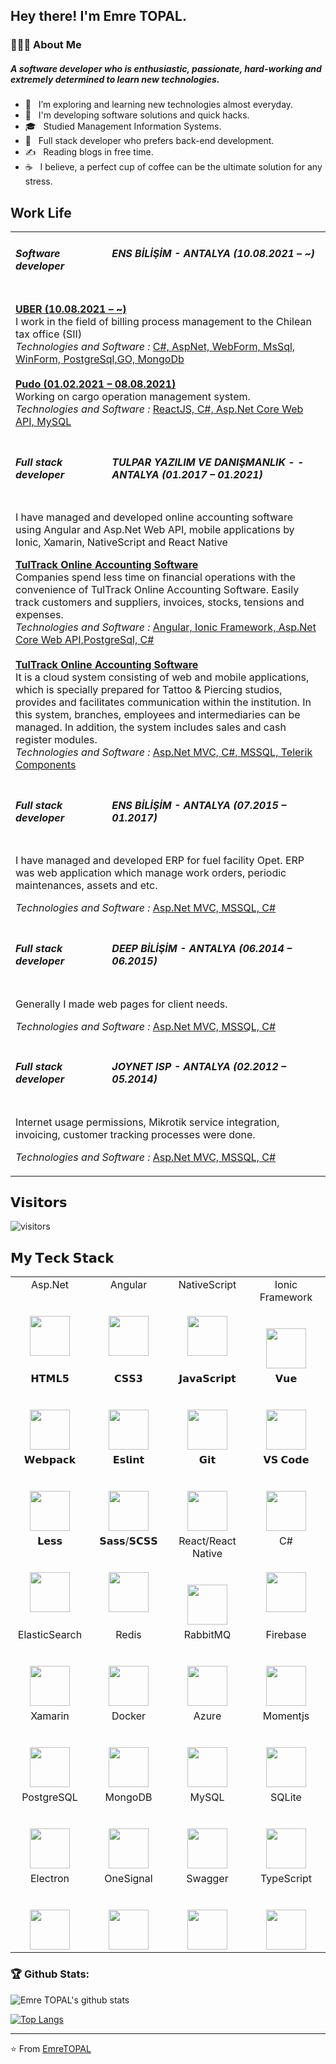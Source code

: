 <h2> Hey there! I'm Emre TOPAL.</h2>

<h3> 👨🏻‍💻 About Me </h3>

<h5>A software developer who is enthusiastic, passionate, hard-working and extremely determined to learn new technologies.</h5>

- 🔭 &nbsp; I’m exploring and learning new technologies almost everyday.
- 🤔 &nbsp; I'm developing software solutions and quick hacks.
- 🎓 &nbsp; Studied Management Information Systems.
- 💼 &nbsp; Full stack developer who prefers back-end development.
- ✍️ &nbsp; Reading blogs in free time.
- ☕ &nbsp; I believe, a perfect cup of coffee can be the ultimate solution for any stress. 

## Work Life
<table wdith="100%">
<tbody>
<!-- Job Start -->
<tr valign="top">
<td><h5>Software developer</h5></td>
<td><h5>ENS BİLİŞİM - ANTALYA (10.08.2021 – ~)</h5></td>
</tr>
<tr valign="top">
<td colspan="2">
<p>
<u><b>UBER (10.08.2021 – ~)</b></u>
<br />
I work in the field of billing process management to the Chilean
tax office (SII)
<br />
<em>Technologies and Software : </em>
<u>
C#, AspNet, WebForm, MsSql, WinForm, PostgreSql,GO, MongoDb
</u>

<br />
<br />
<u><b>Pudo (01.02.2021 – 08.08.2021)</b></u>
<br />
Working on cargo operation management system.
<br />
<em>Technologies and Software : </em>
<u>ReactJS, C#, Asp.Net Core Web API, MySQL</u>
</p>
</td>
</tr>
<!-- Job End -->
<!-- Job Start -->
<tr valign="top">
<td><h5>Full stack developer</h5></td>
<td>
<h5>
TULPAR YAZILIM VE DANIŞMANLIK - - ANTALYA (01.2017 – 01.2021)
</h5>
</td>
</tr>
<tr valign="top">
<td colspan="2">
<p>
I have managed and developed online accounting software using
Angular and Asp.Net Web API, mobile applications by Ionic,
Xamarin, NativeScript and React Native
</p>
<p>
<u><b>TulTrack Online Accounting Software</b></u>
<br />
Companies spend less time on financial operations with the
convenience of TulTrack Online Accounting Software. Easily track
customers and suppliers, invoices, stocks, tensions and expenses.
<br />
<em>Technologies and Software : </em>
<u
>Angular, Ionic Framework, Asp.Net Core Web API,PostgreSql, C#
</u>

<br />
<br />
<u><b>TulTrack Online Accounting Software</b></u>
<br />
It is a cloud system consisting of web and mobile applications,
which is specially prepared for Tattoo & Piercing studios,
provides and facilitates communication within the institution. In
this system, branches, employees and intermediaries can be
managed. In addition, the system includes sales and cash register
modules.
<br />
<em>Technologies and Software : </em>
<u>Asp.Net MVC, C#, MSSQL, Telerik Components</u>
</p>
</td>
</tr>
<!-- Job End -->
<!-- Job Start -->
<tr valign="top">
<td><h5>Full stack developer</h5></td>
<td><h5>ENS BİLİŞİM - ANTALYA (07.2015 – 01.2017)</h5></td>
</tr>
<tr valign="top">
<td colspan="2">
<p>
I have managed and developed ERP for fuel facility Opet. ERP was
web application which manage work orders, periodic maintenances,
assets and etc.
</p>
<p>
<em>Technologies and Software : </em>
<u>Asp.Net MVC, MSSQL, C#</u>
</p>
</td>
</tr>
<!-- Job End -->
<!-- Job Start -->
<tr valign="top">
<td><h5>Full stack developer</h5></td>
<td><h5>DEEP BİLİŞİM - ANTALYA (06.2014 – 06.2015)</h5></td>
</tr>
<tr valign="top">
<td colspan="2">
<p>Generally I made web pages for client needs.</p>
<p>
<em>Technologies and Software : </em>
<u>Asp.Net MVC, MSSQL, C#</u>
</p>
</td>
</tr>
<!-- Job End -->
<!-- Job Start -->
<tr valign="top">
<td><h5>Full stack developer</h5></td>
<td><h5>JOYNET ISP - ANTALYA (02.2012 – 05.2014)</h5></td>
</tr>
<tr valign="top">
<td colspan="2">
<p>
Internet usage permissions, Mikrotik service integration,
invoicing, customer tracking processes were done.
</p>
<p>
<em>Technologies and Software : </em>
<u>Asp.Net MVC, MSSQL, C#</u>
</p>
</td>
</tr>
<!-- Job End -->
</tbody>
</table>

## 𝗩𝗶𝘀𝗶𝘁𝗼𝗿𝘀
![visitors](https://visitor-badge.glitch.me/badge?page_id=topal-emre.topal-emre)

## 𝗠𝘆 𝗧𝗲𝗰𝗸 𝗦𝘁𝗮𝗰𝗸

<table>
  <tbody> 
     <tr valign="top">
      <td width="25%" align="center">
        <span>Asp.Net</span><br><br><br>
        <img height="64px" src="https://cdn.svgporn.com/logos/dotnet.svg">
      </td>
      <td width="25%" align="center">
        <span>Angular</span><br><br><br>
        <img height="64px" src="https://cdn.svgporn.com/logos/angular-icon.svg">
      </td>
      <td width="25%" align="center">
        <span>NativeScript</span><br><br><br>
        <img height="64px" src="https://cdn.svgporn.com/logos/nativescript.svg">
      </td>
      <td width="25%" align="center">
        <span>Ionic Framework</span><br><br><br>
        <img height="64px" src="https://cdn.svgporn.com/logos/ionic.svg">
      </td> 
    </tr>
    <tr valign="top">
      <td width="25%" align="center">
        <span>𝗛𝗧𝗠𝗟𝟱</span><br><br><br>
        <img height="64px" src="https://cdn.svgporn.com/logos/html-5.svg">
      </td>
      <td width="25%" align="center">
        <span>𝗖𝗦𝗦𝟯</span><br><br><br>
        <img height="64px" src="https://cdn.svgporn.com/logos/css-3.svg">
      </td>
      <td width="25%" align="center">
        <span>𝗝𝗮𝘃𝗮𝗦𝗰𝗿𝗶𝗽𝘁</span><br><br><br>
        <img height="64px" src="https://cdn.svgporn.com/logos/javascript.svg">
      </td>
      <td width="25%" align="center">
        <span>𝗩𝘂𝗲</span><br><br><br>
        <img height="64px" src="https://cdn.svgporn.com/logos/vue.svg">
      </td>
    </tr>
    <tr valign="top">
      <td width="25%" align="center">
        <span>𝗪𝗲𝗯𝗽𝗮𝗰𝗸</span><br><br><br>
        <img height="64px" src="https://cdn.svgporn.com/logos/webpack.svg">
      </td>
      <td width="25%" align="center">
        <span>𝗘𝘀𝗹𝗶𝗻𝘁</span><br><br><br>
        <img height="64px" src="https://cdn.svgporn.com/logos/eslint.svg">
      </td>
      <td width="25%" align="center">
        <span>𝗚𝗶𝘁</span><br><br><br>
        <img height="64px" src="https://cdn.svgporn.com/logos/git-icon.svg">
      </td>
      <td width="25%" align="center">
        <span>𝗩𝗦 𝗖𝗼𝗱𝗲</span><br><br><br>
        <img height="64px" src="https://cdn.svgporn.com/logos/visual-studio-code.svg">
      </td>
    </tr>
    <tr valign="top">
      <td width="25%" align="center">
        <span>𝗟𝗲𝘀𝘀</span><br><br><br>
        <img height="64px" src="https://cdn.svgporn.com/logos/less.svg">
      </td>
      <td width="25%" align="center">
        <span>𝗦𝗮𝘀𝘀/𝗦𝗖𝗦𝗦</span><br><br><br>
        <img height="64px" src="https://cdn.svgporn.com/logos/sass.svg">
      </td>
      <td width="25%" align="center">
        <span>React/React Native</span><br><br><br>
        <img height="64px" src="https://cdn.svgporn.com/logos/react.svg">
      </td>
      <td width="25%" align="center">
        <span>C#</span><br><br><br>
        <img height="64px" src="https://cdn.svgporn.com/logos/c-sharp.svg">
      </td>
    </tr>
     <tr valign="top"> 
      <td width="25%" align="center">
        <span>ElasticSearch</span><br><br><br>
        <img height="64px" src="https://cdn.svgporn.com/logos/elasticsearch.svg">
      </td>
       <td width="25%" align="center">
        <span>Redis</span><br><br><br>
        <img height="64px" src="https://cdn.svgporn.com/logos/redis.svg">
      </td>
      <td width="25%" align="center">
        <span>RabbitMQ</span><br><br><br>
        <img height="64px" src="https://cdn.svgporn.com/logos/rabbitmq.svg">
      </td> 
      <td width="25%" align="center">
        <span>Firebase</span><br><br><br>
        <img height="64px" src="https://cdn.svgporn.com/logos/firebase.svg">
      </td> 
    </tr>
     <tr valign="top">
       <td width="25%" align="center">
        <span>Xamarin</span><br><br><br>
        <img height="64px" src="https://cdn.svgporn.com/logos/xamarin.svg">
      </td>
      <td width="25%" align="center">
        <span>Docker</span><br><br><br>
        <img height="64px" src="https://cdn.svgporn.com/logos/docker-icon.svg">
      </td>
      <td width="25%" align="center">
        <span>Azure</span><br><br><br>
        <img height="64px" src="https://cdn.svgporn.com/logos/azure-icon.svg">
      </td>
      <td width="25%" align="center">
        <span>Momentjs</span><br><br><br>
        <img height="64px" src="https://cdn.svgporn.com/logos/momentjs.svg">
      </td> 
    </tr>
     <tr valign="top">
       <td width="25%" align="center">
        <span>PostgreSQL</span><br><br><br>
        <img height="64px" src="https://cdn.svgporn.com/logos/postgresql.svg">
      </td>
       <td width="25%" align="center">
        <span>MongoDB</span><br><br><br>
        <img height="64px" src="https://cdn.svgporn.com/logos/mongodb.svg">
      </td>
      <td width="25%" align="center">
        <span>MySQL</span><br><br><br>
        <img height="64px" src="https://cdn.svgporn.com/logos/mysql.svg">
      </td>
       <td width="25%" align="center">
        <span>SQLite</span><br><br><br>
        <img height="64px" src="https://cdn.svgporn.com/logos/sqlite.svg">
      </td> 
    </tr>
    <tr valign="top">
         <td width="25%" align="center">
        <span>Electron</span><br><br><br>
        <img height="64px" src="https://cdn.svgporn.com/logos/electron.svg">
      </td>
        <td width="25%" align="center">
        <span>OneSignal</span><br><br><br>
        <img height="64px" src="https://cdn.svgporn.com/logos/onesignal.svg">
      </td>
      <td width="25%" align="center">
        <span>Swagger</span><br><br><br>
        <img height="64px" src="https://cdn.svgporn.com/logos/swagger.svg">
      </td>
      <td width="25%" align="center">
        <span>TypeScript</span><br><br><br>
        <img height="64px" src="https://cdn.svgporn.com/logos/typescript-icon.svg">
      </td> 
    </tr>
  </tbody>
</table>

 
### 🏆 Github Stats:

 ![Emre TOPAL's github stats](https://github-readme-stats.vercel.app/api?username=topal-emre&show_icons=true&theme=buefy)
 
 [![Top Langs](https://github-readme-stats.vercel.app/api/top-langs/?username=topal-emre&layout=compact)](https://github.com/topal-emre/github-readme-stats)

---
⭐️ From [EmreTOPAL](https://github.com/topal-emre)

